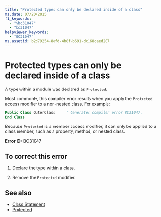 ```yaml
---
title: "Protected types can only be declared inside of a class"
ms.date: 07/20/2015
f1_keywords: 
  - "vbc31047"
  - "bc31047"
helpviewer_keywords: 
  - "BC31047"
ms.assetid: b2d79254-8efd-4b8f-b691-dc168caed207
---
```

# Protected types can only be declared inside of a class
A type within a module was declared as `Protected`.

Most commonly, this compiler error results when you apply the `Protected` access modifier to a non-nested class. For example:

```vb
Public Class OuterClass     ' Generates compiler error BC31047.
End Class
```

Because `Protected` is a member access modifier, it can only be applied to a class member, such as a property, method, or nested class. 
 
 **Error ID:** BC31047  
  
## To correct this error  
  
1. Declare the type within a class.  
  
2. Remove the `Protected` modifier.  
  
## See also

- [Class Statement](../../visual-basic/language-reference/statements/class-statement.md)
- [Protected](../../visual-basic/language-reference/modifiers/protected.md)
